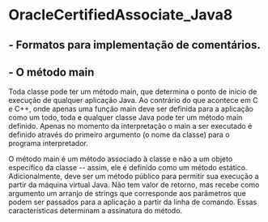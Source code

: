 # OracleCertifiedAssociate_Java8

## - Formatos para implementação de comentários.


## - O método main
Toda classe pode ter um método main, que determina o ponto de início de execução de qualquer aplicação Java. Ao contrário do que acontece em C e C++, onde apenas uma função main deve ser definida para a aplicação como um todo, toda e qualquer classe Java pode ter um método main definido. Apenas no momento da interpretação o main a ser executado é definido através do primeiro argumento (o nome da classe) para o programa interpretador.

O método main é um método associado à classe e não a um objeto específico da classe -- assim, ele é definido como um método estático. Adicionalmente, deve ser um método público para permitir sua execução a partir da máquina virtual Java. Não tem valor de retorno, mas recebe como argumento um arranjo de strings que corresponde aos parâmetros que podem ser passados para a aplicação a partir da linha de comando. Essas características determinam a assinatura do método.


 
